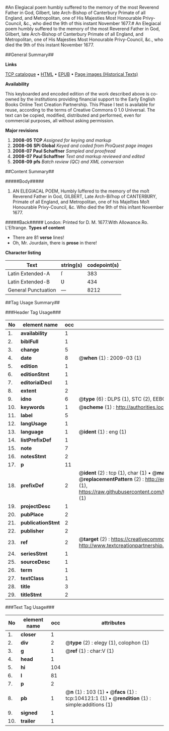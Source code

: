 #An Elegiacal poem humbly suffered to the memory of the most Reverend Father in God, Gilbert, late Arch-Bishop of Canterbury Primate of all England, and Metropolitan, one of His Majesties Most Honourable Privy-Council, &c., who died the 9th of this instant November 1677.#
An Elegiacal poem humbly suffered to the memory of the most Reverend Father in God, Gilbert, late Arch-Bishop of Canterbury Primate of all England, and Metropolitan, one of His Majesties Most Honourable Privy-Council, &c., who died the 9th of this instant November 1677.

##General Summary##

**Links**

[TCP catalogue](http://www.ota.ox.ac.uk/tcp/)  • 
[HTML](http://tei.it.ox.ac.uk/tcp/Texts-HTML/free/A38/A38699.html)  • 
[EPUB](http://tei.it.ox.ac.uk/tcp/Texts-EPUB/free/A38/A38699.epub) • 
[Page images (Historical Texts)](https://data.historicaltexts.jisc.ac.uk/view?pubId=eebo-15612770e&pageId=eebo-15612770e-104121-1)

**Availability**

This keyboarded and encoded edition of the
	       work described above is co-owned by the institutions
	       providing financial support to the Early English Books
	       Online Text Creation Partnership. This Phase I text is
	       available for reuse, according to the terms of Creative
	       Commons 0 1.0 Universal. The text can be copied,
	       modified, distributed and performed, even for
	       commercial purposes, all without asking permission.

**Major revisions**

1. __2008-05__ __TCP__ *Assigned for keying and markup*
1. __2008-06__ __SPi Global__ *Keyed and coded from ProQuest page images*
1. __2008-07__ __Paul Schaffner__ *Sampled and proofread*
1. __2008-07__ __Paul Schaffner__ *Text and markup reviewed and edited*
1. __2008-09__ __pfs__ *Batch review (QC) and XML conversion*

##Content Summary##

#####Body#####

1. AN ELEGIACAL POEM, Humbly ſuffered to the memory of the moſt Reverend Father in God, GILBERT, Late Arch-Biſhop of CANTERBƲRY, Primate of all England, and Metropolitan, one of his Majeſties Moſt Honourable Privy-Council, &c. Who died the 9th of this inſtant November 1677.

#####Back#####
London: Printed for D. M. 1677.With Allowance.Ro. L'Eſtrange.
**Types of content**

  * There are 81 **verse** lines!
  * Oh, Mr. Jourdain, there is **prose** in there!

**Character listing**


|Text|string(s)|codepoint(s)|
|---|---|---|
|Latin Extended-A|ſ|383|
|Latin Extended-B|Ʋ|434|
|General Punctuation|—|8212|

##Tag Usage Summary##

###Header Tag Usage###

|No|element name|occ|attributes|
|---|---|---|---|
|1.|__availability__|1||
|2.|__biblFull__|1||
|3.|__change__|5||
|4.|__date__|8| @__when__ (1) : 2009-03 (1)|
|5.|__edition__|1||
|6.|__editionStmt__|1||
|7.|__editorialDecl__|1||
|8.|__extent__|2||
|9.|__idno__|6| @__type__ (6) : DLPS (1), STC (2), EEBO-CITATION (1), OCLC (1), VID (1)|
|10.|__keywords__|1| @__scheme__ (1) : http://authorities.loc.gov/ (1)|
|11.|__label__|5||
|12.|__langUsage__|1||
|13.|__language__|1| @__ident__ (1) : eng (1)|
|14.|__listPrefixDef__|1||
|15.|__note__|7||
|16.|__notesStmt__|2||
|17.|__p__|11||
|18.|__prefixDef__|2| @__ident__ (2) : tcp (1), char (1)  •  @__matchPattern__ (2) : ([0-9\-]+):([0-9IVX]+) (1), (.+) (1)  •  @__replacementPattern__ (2) : http://eebo.chadwyck.com/downloadtiff?vid=$1&page=$2 (1), https://raw.githubusercontent.com/textcreationpartnership/Texts/master/tcpchars.xml#$1 (1)|
|19.|__projectDesc__|1||
|20.|__pubPlace__|2||
|21.|__publicationStmt__|2||
|22.|__publisher__|2||
|23.|__ref__|2| @__target__ (2) : https://creativecommons.org/publicdomain/zero/1.0/ (1), http://www.textcreationpartnership.org/docs/. (1)|
|24.|__seriesStmt__|1||
|25.|__sourceDesc__|1||
|26.|__term__|1||
|27.|__textClass__|1||
|28.|__title__|3||
|29.|__titleStmt__|2||


###Text Tag Usage###

|No|element name|occ|attributes|
|---|---|---|---|
|1.|__closer__|1||
|2.|__div__|2| @__type__ (2) : elegy (1), colophon (1)|
|3.|__g__|1| @__ref__ (1) : char:V (1)|
|4.|__head__|1||
|5.|__hi__|104||
|6.|__l__|81||
|7.|__p__|2||
|8.|__pb__|1| @__n__ (1) : 103 (1)  •  @__facs__ (1) : tcp:104121:1 (1)  •  @__rendition__ (1) : simple:additions (1)|
|9.|__signed__|1||
|10.|__trailer__|1||
